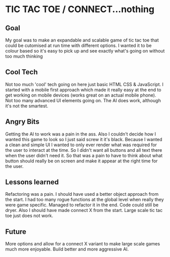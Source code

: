 # TIC TAC TOE / CONNECT...nothing

## Goal
My goal was to make an expandable and scalable game of tic tac toe that could be cutomised at run time with different options. I wanted it to be colour based so it's easy to pick up and see exactly what's going on without too much thinking

## Cool Tech
Not too much 'cool' tech going on here just basic HTML CSS & JavaScript. I started with a mobile first approach which made it really easy at the end to get working on mobile devices (works great on an actual mobile phone). Not too many advanced UI elements going on. The AI does work, although it's not the smartest.

## Angry Bits
Getting the AI to work was a pain in the ass. Also I couldn't decide how I wanted this game to look so I just said screw it it's black. Because I wanted a clean and simple UI I wanted to only ever render what was required for the user to interact at the time. So I didn't want all buttons and all text there when the user didn't need it. So that was a pain to have to think about what button should really be on screen and make it appear at the right time for the user.

## Lessons learned

Refactoring was a pain. I should have used a better object approach from the start. I had too many rogue functions at the global level when really they were game specific. Managed to refactor it in the end. Code could still be dryer. Also I should have made connect X from the start. Large scale tic tac toe just does not work.

## Future
More options and allow for a connect X variant to make large scale games much more enjoyable. Build better and more aggressive AI.
